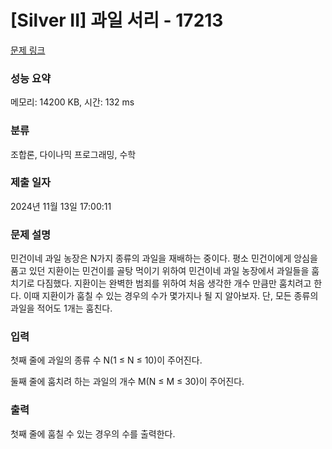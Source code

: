 # [Silver II] 과일 서리 - 17213 

[문제 링크](https://www.acmicpc.net/problem/17213) 

### 성능 요약

메모리: 14200 KB, 시간: 132 ms

### 분류

조합론, 다이나믹 프로그래밍, 수학

### 제출 일자

2024년 11월 13일 17:00:11

### 문제 설명

<p>민건이네 과일 농장은 N가지 종류의 과일을 재배하는 중이다. 평소 민건이에게 앙심을 품고 있던 지환이는 민건이를 골탕 먹이기 위하여 민건이네 과일 농장에서 과일들을 훔치기로 다짐했다. 지환이는 완벽한 범죄를 위하여 처음 생각한 개수 만큼만 훔치려고 한다. 이때 지환이가 훔칠 수 있는 경우의 수가 몇가지나 될 지 알아보자. 단, 모든 종류의 과일을 적어도 1개는 훔친다.</p>

### 입력 

 <p>첫째 줄에 과일의 종류 수 N(1 ≤ N ≤ 10)이 주어진다.</p>

<p>둘째 줄에 훔치려 하는 과일의 개수 M(N ≤ M ≤ 30)이 주어진다.</p>

### 출력 

 <p>첫째 줄에 훔칠 수 있는 경우의 수를 출력한다.</p>


